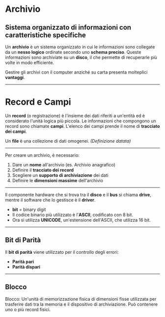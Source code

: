 <link rel="stylesheet" href="../style.css">

# Archivio

## Sistema organizzato di informazioni con caratteristiche specifiche

Un **archivio** è un sistema organizzato in cui le informazioni sono collegate da un **nesso logico** ordinate secondo uno **schema preciso**. Queste informazioni sono archiviate su un **disco**, il che permette di recuperarle più volte in modo efficiente.

Gestire gli archivi con il computer anziché su carta presenta molteplici **vantaggi**.

---

# Record e Campi

Un **record** (o registrazione) è l'insieme dei dati riferiti a un'entità ed è considerato l'unità logica più piccola. Le informazioni che compongono un record sono chiamate **campi**. L'elenco dei campi prende il nome di **tracciato dei campi**.

Un **file** è una collezione di dati omogenei. *(Definizione datata)*

---

Per creare un archivio, è necessario:

1. Dare un **nome** all'archivio (es. Archivio anagrafico)
2. Definire il **tracciato dei record**
3. Scegliere un **supporto di archiviazione** dei dati
4. Definire le **dimensioni massime** dell'archivio

---

Il componente hardware che si trova tra il **disco** e il **bus** si chiama **drive**, mentre il software che lo gestisce è il **driver**.

- **bit** = binary digit
- Il codice binario più utilizzato è l'**ASCII**, codificato con 8 bit.
- Ora si utilizza **UNICODE**, un'estensione dell'ASCII, che utilizza 16 bit.
  
---

## Bit di Parità

Il **bit di parità** viene utilizzato per il controllo degli errori:

- **Parità pari**
- **Parità dispari**

---



## Blocco
Blocco: Un'unità di memorizzazione fisica di dimensioni fisse utilizzata per trasferire dati tra la memoria e il dispositivo di archiviazione. Può contenere uno o più record fisici.


